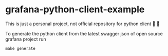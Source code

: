 # grafana-python-client-example
This is just a personal project, not official repository for python client 🦥 🦥   

To generate the python client from the latest swagger json of open source grafana project run
```
make generate
```
